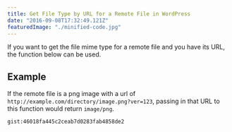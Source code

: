 ```yaml
---
title: Get File Type by URL for a Remote File in WordPress
date: "2016-09-08T17:32:49.121Z"
featuredImage: "./minified-code.jpg"
---
```


If you want to get the file mime type for a remote file and you have its URL, the function below can be used.

## Example

If the remote file is a png image with a url of `http://example.com/directory/image.png?ver=123`, passing in that URL to this function would return `image/png`.

`gist:46018fa445c2ceab7d0283fab4858de2`
